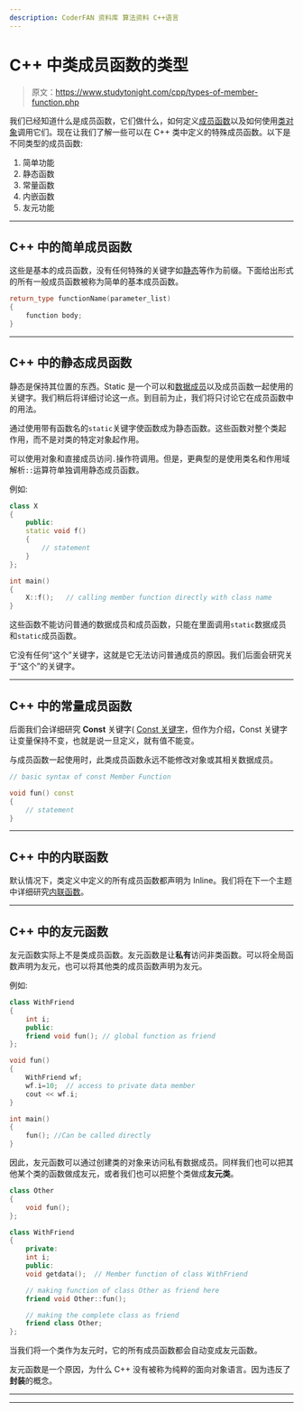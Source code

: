 ```yaml
---
description: CoderFAN 资料库 算法资料 C++语言
---
```


# C++ 中类成员函数的类型

> 原文：<https://www.studytonight.com/cpp/types-of-member-function.php>

我们已经知道什么是成员函数，它们做什么，如何定义[成员函数](member-functions-cpp.php)以及如何使用[类对象](class-and-objects.php)调用它们。现在让我们了解一些可以在 C++ 类中定义的特殊成员函数。以下是不同类型的成员函数:

1.  简单功能
2.  静态函数
3.  常量函数
4.  内嵌函数
5.  友元功能

* * *

## C++ 中的简单成员函数

这些是基本的成员函数，没有任何特殊的关键字如[静态](static-keyword.php)等作为前缀。下面给出形式的所有一般成员函数被称为简单的基本成员函数。

```cpp
return_type functionName(parameter_list)
{
    function body;
} 
```

* * *

## C++ 中的静态成员函数

静态是保持其位置的东西。Static 是一个可以和[数据成员](accessing-data-members.php)以及成员函数一起使用的关键字。我们稍后将详细讨论这一点。到目前为止，我们将只讨论它在成员函数中的用法。

通过使用带有函数名的`static`关键字使函数成为静态函数。这些函数对整个类起作用，而不是对类的特定对象起作用。

可以使用对象和直接成员访问`.`操作符调用。但是，更典型的是使用类名和作用域解析`::`运算符单独调用静态成员函数。

例如:

```cpp
class X
{
    public:
    static void f()
    {
        // statement
    }
};

int main()
{
    X::f();   // calling member function directly with class name
} 
```

这些函数不能访问普通的数据成员和成员函数，只能在里面调用`static`数据成员和`static`成员函数。

它没有任何“这个”关键字，这就是它无法访问普通成员的原因。我们后面会研究关于“这个”的关键字。

* * *

## C++ 中的常量成员函数

后面我们会详细研究 **Const** 关键字( [Const 关键字](/cpp/const-keyword.php)，但作为介绍，Const 关键字让变量保持不变，也就是说一旦定义，就有值不能变。

与成员函数一起使用时，此类成员函数永远不能修改对象或其相关数据成员。

```cpp
// basic syntax of const Member Function

void fun() const 
{
    // statement
}
```

* * *

## C++ 中的内联函数

默认情况下，类定义中定义的所有成员函数都声明为 Inline。我们将在下一个主题中详细研究[内联函数](inline-functions.php)。

* * *

## C++ 中的友元函数

友元函数实际上不是类成员函数。友元函数是让**私有**访问非类函数。可以将全局函数声明为友元，也可以将其他类的成员函数声明为友元。

例如:

```cpp
class WithFriend
{
    int i;
    public:
    friend void fun(); // global function as friend
};

void fun()
{
    WithFriend wf;
    wf.i=10;  // access to private data member
    cout << wf.i;
}

int main()
{
    fun(); //Can be called directly
} 
```

因此，友元函数可以通过创建类的对象来访问私有数据成员。同样我们也可以把其他某个类的函数做成友元，或者我们也可以把整个类做成**友元类**。

```cpp
class Other
{
    void fun();
};

class WithFriend
{
    private:
    int i;
    public:
    void getdata();  // Member function of class WithFriend

    // making function of class Other as friend here
    friend void Other::fun();   

    // making the complete class as friend
    friend class Other;  
}; 
```

当我们将一个类作为友元时，它的所有成员函数都会自动变成友元函数。

友元函数是一个原因，为什么 C++ 没有被称为纯粹的面向对象语言。因为违反了**封装**的概念。

* * *

* * *